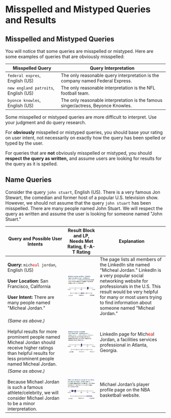 # Misspelled and Mistyped Queries and Results

## Misspelled and Mistyped Queries

You will notice that some queries are misspelled or mistyped. Here are some examples of queries that are obviously misspelled:

Misspelled Query|Query Interpretation
---|---
`federal expres`, English (US)|The only reasonable query interpretation is the company named Federal Express.
`new england patroits`, English (US)|The only reasonable interpretation is the NFL football team.
`byonce knowles`, English (US)|The only reasonable interpretation is the famous singer/actress, Beyonce Knowles.

Some misspelled or mistyped queries are more difficult to interpret. Use your judgment and do query research.

For **obviously** misspelled or mistyped queries, you should base your rating on user intent, not necessarily on exactly how the query has been spelled or typed by the user.

For queries that are **not** obviously misspelled or mistyped, you should **respect the query as written,** and assume users are looking for results for the query as it is spelled.

## Name Queries

Consider the query `john stuart`, English (US). There is a very famous Jon Stewart, the comedian and former host of a popular U.S. television show. However, we should not assume that the query `john stuart` has been misspelled. There are many people named John Stuart. We will respect the query as written and assume the user is looking for someone named "John Stuart."

Query and Possible User Intents|Result Block and LP, Needs Met Rating, E-A-T Rating|Explanation
---|---|---
**Query:** <code>mich<span style="color: red">ea</span>l jordan</code>, English (US)<br/><br/>**User Location:** San Francisco, California<br/><br/>**User Intent:** There are many people named "Micheal Jordan."|![](../images/img750.jpg)<br/>![](../images/hm.jpg)![](../images/medium-narrow.jpg)|The page lists all members of the LinkedIn site named "Micheal Jordan." LinkedIn is a very popular social networking website for professionals in the U.S. This result would be very helpful for many or most users trying to find information about someone named "Micheal Jordan."
*(Same as above.)*<br/><br/>Helpful results for more prominent people named Micheal Jordan should receive higher ratings than helpful results for less prominent people named Micheal Jordan.|![](../images/img753.jpg)<br/>![](../images/mm.jpg)![](../images/medium.jpg)|LinkedIn page for Mich<span style="color: red">ea</span>l Jordan, a facilities services professional in Atlanta, Georgia.
*(Same as above.)*<br/><br/>Because Michael Jordan is such a famous athlete/celebrity, we will consider Michael Jordan to be a minor interpretation.|![](../images/img756.jpg)<br/>![](../images/failsm+narrow.jpg)![](../images/high-wide.jpg)|Michael Jordan’s player profile page on the NBA basketball website.

